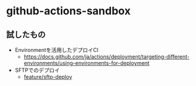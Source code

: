 # github-actions-sandbox

## 試したもの

- Environmentを活用したデプロイCI
  - https://docs.github.com/ja/actions/deployment/targeting-different-environments/using-environments-for-deployment
- SFTPでのデプロイ
  - [feature/sftp-deploy](https://github.com/shinya-hara/github-actions-sandbox/tree/feature/sftp-deploy)
